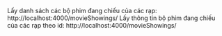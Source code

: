 Lấy danh sách các bộ phim đang chiếu của các rạp: http://localhost:4000/movieShowings/
Lấy thông tin bộ phim đang chiếu của các rạp theo id: http://localhost:4000/movieShowings/<id>

